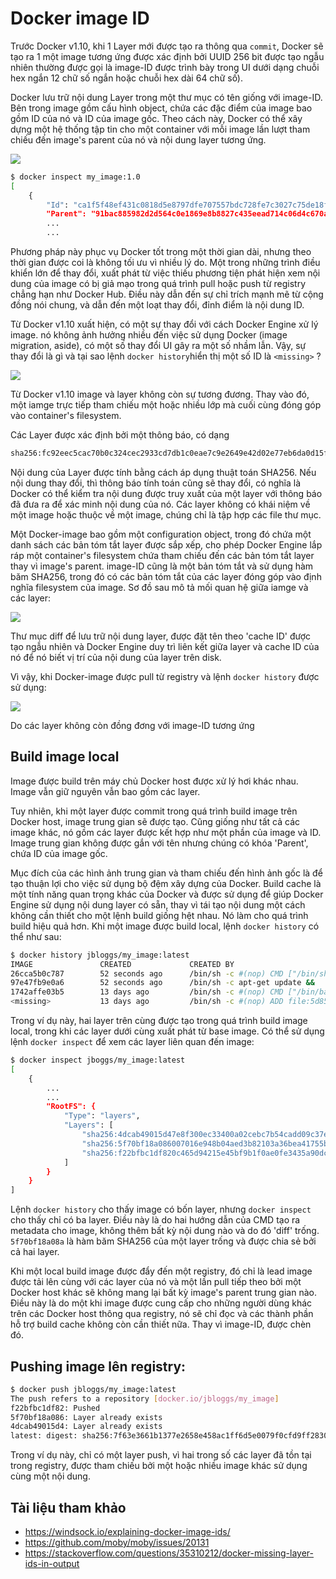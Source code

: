 # Docker image ID

Trước Docker v1.10, khi 1 Layer mới được tạo ra thông qua `commit`, Docker sẽ tạo ra 1 một image tương ứng được xác định bởi UUID 256 bit được tạo ngẫu nhiên thường được gọi là image-ID được trình bày trong UI dưới dạng chuỗi hex ngắn 12 chữ số ngắn hoặc chuỗi hex dài 64 chữ số).

Docker lưu trữ nội dung Layer trong một thư mục có tên giống với image-ID. Bên trong image gồm cấu hình object, chứa các đặc điểm của image bao gồm ID của nó và ID của image gốc. Theo cách này, Docker có thể xây dựng một hệ thống tập tin cho một container với mỗi image  lần lượt tham chiếu đến image's parent của nó và nội dung layer tương ứng.

<img src=https://i.imgur.com/Joh7fkv.png>

```sh
$ docker inspect my_image:1.0
[
    {
        "Id": "ca1f5f48ef431c0818d5e8797dfe707557bdc728fe7c3027c75de18f934a3b76",
        "Parent": "91bac885982d2d564c0e1869e8b8827c435eead714c06d4c670aaae616c1542c"
        ...
        ...
```
Phương pháp này phục vụ Docker tốt trong một thời gian dài, nhưng theo thời gian được coi là không tối ưu vì nhiều lý do. Một trong những trình điều khiển lớn để thay đổi, xuất phát từ việc thiếu phương tiện phát hiện xem nội dung của image có bị giả mạo trong quá trình pull hoặc push từ registry chẳng hạn như Docker Hub. Điều này dẫn đến sự chỉ trích mạnh mẽ từ cộng đồng nói chung, và dẫn đến một loạt thay đổi, đỉnh điểm là nội dung ID.

Từ Docker v1.10 xuất hiện, có một sự thay đổi với cách Docker Engine xử lý image. nó không ảnh hưởng nhiều đến việc sử dụng Docker (image migration, aside), có một số thay đổi UI gây ra một số nhầm lẫn. Vậy, sự thay đổi là gì và tại sao lệnh `docker history`hiển thị một số ID là `<missing>` ?

<img src=https://i.imgur.com/4ph0oCa.png>

Từ Docker v1.10 image và layer không còn sự tương đương. Thay vào đó, một iamge trực tiếp tham chiếu một hoặc nhiều lớp mà cuối cùng đóng góp vào container's filesystem.

Các Layer được xác định bởi một thông báo, có dạng
```sh
sha256:fc92eec5cac70b0c324cec2933cd7db1c0eae7c9e2649e42d02e77eb6da0d15f
```

Nội dung của Layer được tính bằng cách áp dụng thuật toán SHA256. Nếu nội dung thay đổi, thì thông báo tính toán cũng sẽ thay đổi, có nghĩa là Docker có thể kiểm tra nội dung được truy xuất của một layer với thông báo đã đưa ra để xác minh nội dung của nó. Các layer không có khái niệm về một image hoặc thuộc về một image, chúng chỉ là tập hợp các file thư mục.

Một Docker-image bao gồm một configuration object, trong đó chứa một danh sách các bản tóm tắt layer được sắp xếp, cho phép Docker Engine lắp ráp một container's filesystem chứa tham chiếu đến các bản tóm tắt layer thay vì image's parent. image-ID cũng là một bản tóm tắt và sử dụng hàm băm SHA256, trong đó có các bản tóm tắt của các layer đóng góp vào định nghĩa filesystem của image. Sơ đồ sau mô tả mối quan hệ giữa iamge và các layer:

<img src=https://i.imgur.com/IdLy1s4.png>

Thư mục diff để lưu trữ nội dung layer, được đặt tên theo 'cache ID' được tạo ngẫu nhiên và Docker Engine duy trì liên kết giữa layer và cache ID của nó để nó biết vị trí của nội dung của layer trên disk.

Vì vậy, khi Docker-image được pull từ registry và lệnh `docker history` được sử dụng:

<img src=https://i.imgur.com/4ph0oCa.png>

Do các layer không còn đồng đơng với image-ID tương ứng

## Build image local

Image được build trên máy chủ Docker host được xử lý hơi khác nhau. Image vẫn giữ nguyên vẫn bao gồm các layer.

Tuy nhiên, khi một layer được commit trong quá trình build image trên Docker host, image trung gian sẽ được tạo. Cũng giống như tất cả các image khác, nó gồm các layer được kết hợp như một phần của image và ID. Image trung gian không được gắn với tên nhưng chúng có khóa 'Parent', chứa ID của image gốc.

Mục đích của các hình ảnh trung gian và tham chiếu đến hình ảnh gốc là để tạo thuận lợi cho việc sử dụng bộ đệm xây dựng của Docker. Build cache là một tính năng quan trọng khác của Docker và được sử dụng để giúp Docker Engine sử dụng nội dung layer có sẵn, thay vì tái tạo nội dung một cách không cần thiết cho một lệnh build giống hệt nhau. Nó làm cho quá trình build hiệu quả hơn. Khi một image được build local, lệnh `docker history` có thể như sau:
```sh
$ docker history jbloggs/my_image:latest 
IMAGE               CREATED             CREATED BY                                      SIZE                COMMENT
26cca5b0c787        52 seconds ago      /bin/sh -c #(nop) CMD ["/bin/sh" "-c" "/bin/b   0 B                 
97e47fb9e0a6        52 seconds ago      /bin/sh -c apt-get update &&     apt-get inst   16.98 MB            
1742affe03b5        13 days ago         /bin/sh -c #(nop) CMD ["/bin/bash"]             0 B                 
<missing>           13 days ago         /bin/sh -c #(nop) ADD file:5d8521419ad6cfb695   125.1 MB
```

Trong ví dụ này, hai layer trên cùng được tạo trong quá trình build image local, trong khi các layer dưới cùng xuất phát từ base image. Có thể sử dụng lệnh `docker inspect` để xem các layer liên quan đến image:
```sh
$ docker inspect jboggs/my_image:latest 
[
    {
        ...
        ...
        "RootFS": {
            "Type": "layers",
            "Layers": [
                "sha256:4dcab49015d47e8f300ec33400a02cebc7b54cadd09c37e49eccbc655279da90",
                "sha256:5f70bf18a086007016e948b04aed3b82103a36bea41755b6cddfaf10ace3c6ef",
                "sha256:f22bfbc1df820c465d94215e45bf9b1f0ae0fe3435a90dc5296a4b55712f46e7"
            ]
        }
    }
]
```

Lệnh `docker history` cho thấy image có bốn layer, nhưng `docker inspect` cho thấy chỉ có ba layer. Điều này là do hai hướng dẫn của CMD tạo ra metadata cho image, không thêm bất kỳ nội dung nào và do đó 'diff' trống. `5f70bf18a08a` là hàm băm SHA256 của một layer trống và được chia sẻ bởi cả hai layer.

Khi một local build image được đẩy đến một registry, đó chỉ là lead image được tải lên cùng với các layer của nó và một lần pull tiếp theo bởi một Docker host khác sẽ không mang lại bất kỳ image's parent trung gian nào. Điều này là do một khi image được cung cấp cho những người dùng khác trên các Docker host thông qua registry, nó sẽ chỉ đọc và các thành phần hỗ trợ build cache không còn cần thiết nữa. Thay vì image-ID, <missing> được chèn đó.
    
## Pushing image lên registry:
```sh
$ docker push jbloggs/my_image:latest
The push refers to a repository [docker.io/jbloggs/my_image]
f22bfbc1df82: Pushed 
5f70bf18a086: Layer already exists 
4dcab49015d4: Layer already exists 
latest: digest: sha256:7f63e3661b1377e2658e458ac1ff6d5e0079f0cfd9ff2830786d1b45ae1bb820 size: 3147
```

Trong ví dụ này, chỉ có một layer push, vì hai trong số các layer đã tồn tại trong registry, được tham chiếu bởi một hoặc nhiều image khác sử dụng cùng một nội dung.

## Tài liệu tham khảo
- https://windsock.io/explaining-docker-image-ids/
- https://github.com/moby/moby/issues/20131
- https://stackoverflow.com/questions/35310212/docker-missing-layer-ids-in-output
